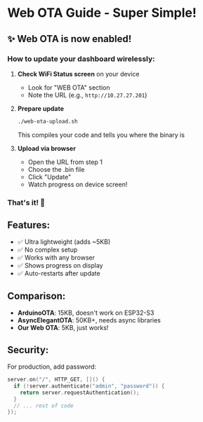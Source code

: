 # Web OTA Guide - Super Simple!

## ✨ Web OTA is now enabled!

### How to update your dashboard wirelessly:

1. **Check WiFi Status screen** on your device
   - Look for "WEB OTA" section
   - Note the URL (e.g., `http://10.27.27.201`)

2. **Prepare update**
   ```bash
   ./web-ota-upload.sh
   ```
   This compiles your code and tells you where the binary is

3. **Upload via browser**
   - Open the URL from step 1
   - Choose the .bin file
   - Click "Update"
   - Watch progress on device screen!

### That's it! 🎉

## Features:
- ✅ Ultra lightweight (adds ~5KB)
- ✅ No complex setup
- ✅ Works with any browser
- ✅ Shows progress on display
- ✅ Auto-restarts after update

## Comparison:
- **ArduinoOTA**: 15KB, doesn't work on ESP32-S3
- **AsyncElegantOTA**: 50KB+, needs async libraries
- **Our Web OTA**: 5KB, just works!

## Security:
For production, add password:
```cpp
server.on("/", HTTP_GET, []() {
  if (!server.authenticate("admin", "password")) {
    return server.requestAuthentication();
  }
  // ... rest of code
});
```